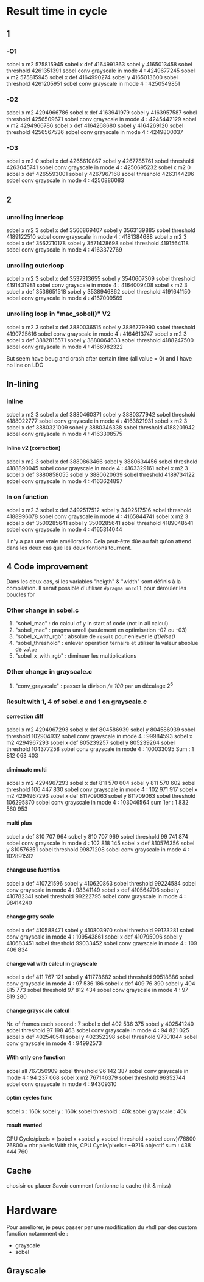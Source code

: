 # Result time in cycle 
## 1
### -O1
sobel x m2 575815945
sobel x def 4164991363
sobel y 4165013458
sobel threshold 4261351391
sobel conv grayscale in mode 4 : 4249677245
sobel x m2 575815945
sobel x def 4164990274
sobel y 4165013600
sobel threshold 4261205951
sobel conv grayscale in mode 4 : 4250549851

### -O2
sobel x m2 4294966786
sobel x def 4163941979
sobel y 4163957587
sobel threshold 4256509671
sobel conv grayscale in mode 4 : 4245442129
sobel x m2 4294966786
sobel x def 4164268680
sobel y 4164269120
sobel threshold 4256567536
sobel conv grayscale in mode 4 : 4249800037
### -O3
sobel x m2 0
sobel x def 4265610867
sobel y 4267785761
sobel threshold 4263045741
sobel conv grayscale in mode 4 : 4250695232
sobel x m2 0
sobel x def 4265593001
sobel y 4267967168
sobel threshold 4263144296
sobel conv grayscale in mode 4 : 4250886083
## 2
### unrolling innerloop
sobel x m2 3
sobel x def 3566869407
sobel y 3563139885
sobel threshold 4189122510
sobel conv grayscale in mode 4 : 4181384688
sobel x m2 3
sobel x def 3562710178
sobel y 3571428698
sobel threshold 4191564118
sobel conv grayscale in mode 4 : 4163372769
### unrolling outerloop
sobel x m2 3
sobel x def 3537313655
sobel y 3540607309
sobel threshold 4191431981
sobel conv grayscale in mode 4 : 4164009408
sobel x m2 3
sobel x def 3536651518
sobel y 3538946862 
sobel threshold 4191641150
sobel conv grayscale in mode 4 : 4167009569
### unrolling loop in "mac_sobel()" V2
sobel x m2 3
sobel x def 3880036515
sobel y 3886779990
sobel threshold 4190725616
sobel conv grayscale in mode 4 : 4164613747
sobel x m2 3
sobel x def 3882815571
sobel y 3880064633
sobel threshold 4188247500
sobel conv grayscale in mode 4 : 4166982322

But seem have beug and crash after certain time (all value = 0)
and I have no line on LDC
## In-lining
### inline
<!-- sobel x m2 3
sobel x def 3608635862
sobel y 3605359010
sobel threshold 4190940188
sobel conv grayscale in mode 4 : 4188551113
sobel x m2 3
sobel x def 3605324534
sobel y 3605358935
sobel threshold 4190938205
sobel conv grayscale in mode 4 : 4165055237 -->
sobel x m2 3
sobel x def 3880460371
sobel y 3880377942
sobel threshold 4188022777
sobel conv grayscale in mode 4 : 4163821931
sobel x m2 3
sobel x def 3880321009
sobel y 3880346338
sobel threshold 4188201942
sobel conv grayscale in mode 4 : 4163308575
#### Inline v2 (correction)
sobel x m2 3
sobel x def 3880863466
sobel y 3880634456
sobel threshold 4188890045
sobel conv grayscale in mode 4 : 4163329161
sobel x m2 3
sobel x def 3880858055
sobel y 3880620639
sobel threshold 4189734122
sobel conv grayscale in mode 4 : 4163624897

### In on function
sobel x m2 3
sobel x def 3492517512
sobel y 3492517516
sobel threshold 4188996078
sobel conv grayscale in mode 4 : 4165844741
sobel x m2 3
sobel x def 3500285641
sobel y 3500285641
sobel threshold 4189048541
sobel conv grayscale in mode 4 : 4165314044

Il n'y a pas une vraie amélioration. Cela peut-être dûe au fait qu'on attend
dans les deux cas que les deux fontions tournent.
## 4 Code improvement
Dans les deux cas, si les variables "heigth" & "width" sont définis à la 
compilation. Il serait possible d'utiliser ```#pragma unroll``` pour dérouler 
les boucles for
### Other change in sobel.c
1. "sobel_mac" : do calcul of y in start of code (not in all calcul)
2. "sobel_mac" : pragma unroll (seulement en optimisation -02 ou -03)
3. "sobel_x_with_rgb" : absolue de ```result``` pour enlever le *if()else()*
4. "sobel_threshold" : enlever opération ternaire et utiliser la valeur absolue de ```value```
5. "sobel_x_with_rgb" : diminuer les multiplications

### Other change in grayscale.c
1. "conv_grayscale" : passer la divison */= 100* par un décalage $2^6$

### Result with 1, 4 of sobel.c and 1 on grayscale.c
#### correction diff
sobel x m2 4294967293
sobel x def 804586939
sobel y 804586939
sobel threshold 102904932
sobel conv grayscale in mode 4 : 99984593
sobel x m2 4294967293
sobel x def 805239257
sobel y 805239264
sobel threshold 104377258
sobel conv grayscale in mode 4 : 100033095
Sum : 1 812 063 403

#### diminuate multi
sobel x m2 4294967293
sobel x def 811 570 604
sobel y 811 570 602
sobel threshold 106 447 830
sobel conv grayscale in mode 4 : 102 971 917
sobel x m2 4294967293
sobel x def 811709063
sobel y 811709063
sobel threshold 106295870
sobel conv grayscale in mode 4 : 103046564
 sum 1er : 1 832 560 953
#### multi plus
sobel x def 810 707 964
sobel y 810 707 969
sobel threshold 99 741 874
sobel conv grayscale in mode 4 : 102 818 145
sobel x def 810576356
sobel y 810576351
sobel threshold 99871208
sobel conv grayscale in mode 4 : 102891592

#### change use fucntion
sobel x def 410721596
sobel y 410620863
sobel threshold 99224584
sobel conv grayscale in mode 4 : 98341149
sobel x def 410564706
sobel y 410782341
sobel threshold 99222795
sobel conv grayscale in mode 4 : 98414240

#### change gray scale
sobel x def 410588471
sobel y 410803970
sobel threshold 99123281
sobel conv grayscale in mode 4 : 109543861
sobel x def 410795096
sobel y 410683451
sobel threshold 99033452
sobel conv grayscale in mode 4 : 109 406 834

#### change val with calcul in grayscale
sobel x def 411 767 121
sobel y 411778682
sobel threshold 99518886
sobel conv grayscale in mode 4 : 97 536 186
sobel x def 409 76 390
sobel y 404 815 773
sobel threshold 97 812 434
sobel conv grayscale in mode 4 : 97 819 280
#### change grayscale calcul
Nr. of frames each second : 7
sobel x def 402 536 375
sobel y 402541240
sobel threshold 97 198 463
sobel conv grayscale in mode 4 : 94 821 025
sobel x def 402540541
sobel y 402352298
sobel threshold 97301044
sobel conv grayscale in mode 4 : 94992573
#### With only one function
sobel all 767350909
sobel threshold 96 142 387
sobel conv grayscale in mode 4 : 94 237 068
sobel x m2 767146379
sobel threshold 96352744
sobel conv grayscale in mode 4 : 94309310
#### optim cycles func
sobel x : 160k
sobel y : 160k
sobel threshold : 40k
sobel grayscale : 40k
#### result wanted
CPU Cycle/pixels = (sobel x +sobel y +sobel threshold +sobel conv)/76800
76800 = nbr pixels
With this, CPU Cycle/pixels : ~9216
objectif sum : 438 444 760

## Cache
chosisir ou placer
Savoir comment fontionne la cache (hit & miss)

# Hardware
Pour améliorer, je peux passer par une modification du vhdl par des custom function notamment de :
- grayscale
- sobel

## Grayscale
